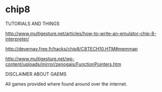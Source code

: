 # chip8

TUTORIALS AND THINGS

http://www.multigesture.net/articles/how-to-write-an-emulator-chip-8-interpreter/

http://devernay.free.fr/hacks/chip8/C8TECH10.HTM#memmap

http://www.multigesture.net/wp-content/uploads/mirror/zenogais/FunctionPointers.htm

DISCLAIMER ABOUT GAEMS

All games provided where found around over the internet.

